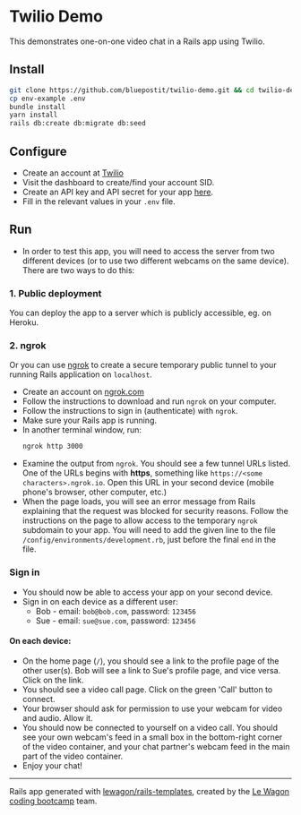 # Twilio Demo

This demonstrates one-on-one video chat in a Rails app using Twilio.

## Install

```bash
git clone https://github.com/bluepostit/twilio-demo.git && cd twilio-demo
cp env-example .env
bundle install
yarn install
rails db:create db:migrate db:seed
```

## Configure

- Create an account at [Twilio](https://www.twilio.com)
- Visit the dashboard to create/find your account SID.
- Create an API key and API secret for your app [here](https://www.twilio.com/console/project/api-keys).
- Fill in the relevant values in your `.env` file.

## Run

- In order to test this app, you will need to access the server from two different devices (or to use two different webcams on the same device). There are two ways to do this:

### 1. Public deployment
You can deploy the app to a server which is publicly accessible, eg. on Heroku.

### 2. ngrok
Or you can use [ngrok](https://ngrok.com/) to create a secure temporary public tunnel to your running Rails application on `localhost`.
- Create an account on [ngrok.com](https://ngrok.com/)
- Follow the instructions to download and run `ngrok` on your computer.
- Follow the instructions to sign in (authenticate) with `ngrok`.
- Make sure your Rails app is running.
- In another terminal window, run:
    ```bash
    ngrok http 3000
    ```
- Examine the output from `ngrok`. You should see a few tunnel URLs listed. One of the URLs begins with **https**, something like `https://<some characters>.ngrok.io`. Open this URL in your second device (mobile phone's browser, other computer, etc.)
- When the page loads, you will see an error message from Rails explaining that the request was blocked for security reasons. Follow the instructions on the page to allow access to the temporary `ngrok` subdomain to your app. You will need to add the given line to the file `/config/environments/development.rb`, just before the final `end` in the file.

### Sign in
- You should now be able to access your app on your second device.
- Sign in on each device as a different user:
  - Bob - email: `bob@bob.com`, password: `123456`
  - Sue - email: `sue@sue.com`, password: `123456`

#### On each device:
- On the home page (`/`), you should see a link to the profile page of the other user(s). Bob will see a link to Sue's profile page, and vice versa. Click on the link.
- You should see a video call page. Click on the green 'Call' button to connect.
- Your browser should ask for permission to use your webcam for video and audio. Allow it.
- You should now be connected to yourself on a video call. You should see your own webcam's feed in a small box in the bottom-right corner of the video container, and your chat partner's webcam feed in the main part of the video container.
- Enjoy your chat!


---

Rails app generated with [lewagon/rails-templates](https://github.com/lewagon/rails-templates), created by the [Le Wagon coding bootcamp](https://www.lewagon.com) team.

